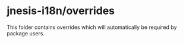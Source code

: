 # jnesis-i18n/overrides

This folder contains overrides which will automatically be required by package users.
